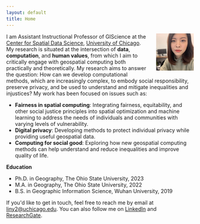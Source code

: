 ```yaml
---
layout: default
title: Home
---
```


<!-- <img src="assets/photo.jpeg" alt="Alt Text" width="20%" /> -->
<img src="assets/photo.jpeg" alt="Alt Text" width="20%" style="float: right; margin-left: 20px; margin-bottom: 10px;" />

I am Assistant Instructional Professor of GIScience at the [Center for Spatial Data Science](https://spatial.uchicago.edu/), [University of Chicago](https://www.uchicago.edu/). My research is situated at the intersection of **data**, **computation**, and **human values**, from which I aim to critically engage with geospatial computing both practically and theoretically. My research aims to answer the question: How can we develop computational methods, which are increasingly complex, to embody social responsibility, preserve privacy, and be used to understand and mitigate inequalities and injustices? My work has been focused on issues such as:

- **Fairness in spatial computing**: Integrating fairness, equitability, and other social justice principles into spatial optimization and machine learning to address the needs of individuals and communities with varying levels of vulnerability.
- **Digital privacy**: Developing methods to protect individual privacy while providing useful geospatial data.
- **Computing for social good**: Exploring how new geospatial computing methods can help understand and reduce inequalities and improve quality of life.



**Education**
- Ph.D. in Geography, The Ohio State University, 2023
- M.A. in Geography, The Ohio State University, 2022
- B.S. in Geographic Information Science, Wuhan University, 2019

If you'd like to get in touch, feel free to reach me by email at <liny2@uchicago.edu>. You can also follow me on [LinkedIn](https://www.linkedin.com/in/yue-lin-9536b019b/) and [ResearchGate](https://www.researchgate.net/profile/Yue-Lin-14).
